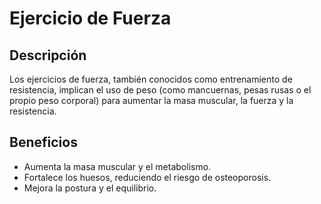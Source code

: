 # Ejercicio de Fuerza

## Descripción
Los ejercicios de fuerza, también conocidos como entrenamiento de resistencia, implican el uso de peso (como mancuernas, pesas rusas o el propio peso corporal) para aumentar la masa muscular, la fuerza y la resistencia.

## Beneficios
- Aumenta la masa muscular y el metabolismo.
- Fortalece los huesos, reduciendo el riesgo de osteoporosis.
- Mejora la postura y el equilibrio.